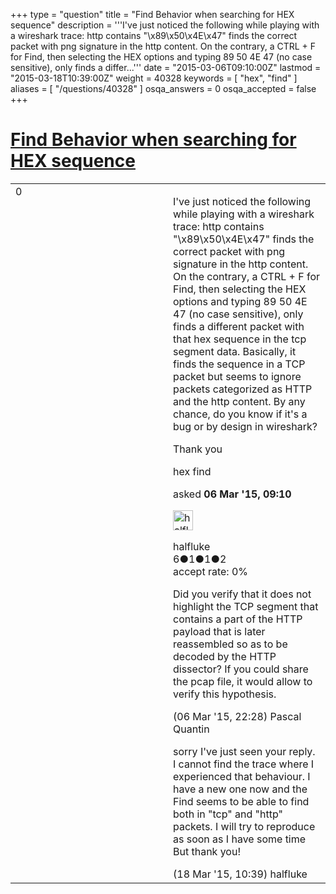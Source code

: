 +++
type = "question"
title = "Find Behavior when searching for HEX sequence"
description = '''I&#x27;ve just noticed the following while playing with a wireshark trace: http contains &quot;&#92;x89&#92;x50&#92;x4E&#92;x47&quot; finds the correct packet with png signature in the http content. On the contrary, a CTRL + F for Find, then selecting the HEX options and typing 89 50 4E 47 (no case sensitive), only finds a differ...'''
date = "2015-03-06T09:10:00Z"
lastmod = "2015-03-18T10:39:00Z"
weight = 40328
keywords = [ "hex", "find" ]
aliases = [ "/questions/40328" ]
osqa_answers = 0
osqa_accepted = false
+++

<div class="headNormal">

# [Find Behavior when searching for HEX sequence](/questions/40328/find-behavior-when-searching-for-hex-sequence)

</div>

<div id="main-body">

<div id="askform">

<table id="question-table" style="width:100%;"><colgroup><col style="width: 50%" /><col style="width: 50%" /></colgroup><tbody><tr class="odd"><td style="width: 30px; vertical-align: top"><div class="vote-buttons"><span id="post-40328-upvote" class="ajax-command post-vote up" rel="nofollow" title="I like this post (click again to cancel)"> </span><div id="post-40328-score" class="post-score" title="current number of votes">0</div><span id="post-40328-downvote" class="ajax-command post-vote down" rel="nofollow" title="I dont like this post (click again to cancel)"> </span> <span id="favorite-mark" class="ajax-command favorite-mark" rel="nofollow" title="mark/unmark this question as favorite (click again to cancel)"> </span><div id="favorite-count" class="favorite-count"></div></div></td><td><div id="item-right"><div class="question-body"><p>I've just noticed the following while playing with a wireshark trace: http contains "\x89\x50\x4E\x47" finds the correct packet with png signature in the http content. On the contrary, a CTRL + F for Find, then selecting the HEX options and typing 89 50 4E 47 (no case sensitive), only finds a different packet with that hex sequence in the tcp segment data. Basically, it finds the sequence in a TCP packet but seems to ignore packets categorized as HTTP and the http content. By any chance, do you know if it's a bug or by design in wireshark?</p><p>Thank you</p></div><div id="question-tags" class="tags-container tags"><span class="post-tag tag-link-hex" rel="tag" title="see questions tagged &#39;hex&#39;">hex</span> <span class="post-tag tag-link-find" rel="tag" title="see questions tagged &#39;find&#39;">find</span></div><div id="question-controls" class="post-controls"></div><div class="post-update-info-container"><div class="post-update-info post-update-info-user"><p>asked <strong>06 Mar '15, 09:10</strong></p><img src="https://secure.gravatar.com/avatar/95f6b6d3f469cb96f0e8806273d0b2e4?s=32&amp;d=identicon&amp;r=g" class="gravatar" width="32" height="32" alt="halfluke&#39;s gravatar image" /><p><span>halfluke</span><br />
<span class="score" title="6 reputation points">6</span><span title="1 badges"><span class="badge1">●</span><span class="badgecount">1</span></span><span title="1 badges"><span class="silver">●</span><span class="badgecount">1</span></span><span title="2 badges"><span class="bronze">●</span><span class="badgecount">2</span></span><br />
<span class="accept_rate" title="Rate of the user&#39;s accepted answers">accept rate:</span> <span title="halfluke has no accepted answers">0%</span></p></div></div><div id="comments-container-40328" class="comments-container"><span id="40342"></span><div id="comment-40342" class="comment"><div id="post-40342-score" class="comment-score"></div><div class="comment-text"><p>Did you verify that it does not highlight the TCP segment that contains a part of the HTTP payload that is later reassembled so as to be decoded by the HTTP dissector? If you could share the pcap file, it would allow to verify this hypothesis.</p></div><div id="comment-40342-info" class="comment-info"><span class="comment-age">(06 Mar '15, 22:28)</span> <span class="comment-user userinfo">Pascal Quantin</span></div></div><span id="40666"></span><div id="comment-40666" class="comment"><div id="post-40666-score" class="comment-score"></div><div class="comment-text"><p>sorry I've just seen your reply. I cannot find the trace where I experienced that behaviour. I have a new one now and the Find seems to be able to find both in "tcp" and "http" packets. I will try to reproduce as soon as I have some time But thank you!</p></div><div id="comment-40666-info" class="comment-info"><span class="comment-age">(18 Mar '15, 10:39)</span> <span class="comment-user userinfo">halfluke</span></div></div></div><div id="comment-tools-40328" class="comment-tools"></div><div class="clear"></div><div id="comment-40328-form-container" class="comment-form-container"></div><div class="clear"></div></div></td></tr></tbody></table>

</div>

</div>

